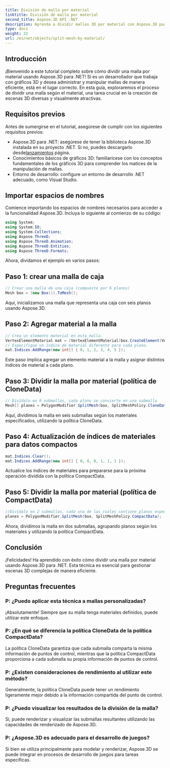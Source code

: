 ```yaml
---
title: División de malla por material
linktitle: División de malla por material
second_title: Aspose.3D API .NET
description: Aprenda a dividir mallas 3D por material con Aspose.3D para .NET. Mejorar la organización y eficiencia de la escena. Guía paso a paso para desarrolladores.
type: docs
weight: 22
url: /es/net/objects/split-mesh-by-material/
---
```

## Introducción
¡Bienvenido a este tutorial completo sobre cómo dividir una malla por material usando Aspose.3D para .NET! Si es un desarrollador que trabaja con gráficos 3D y desea administrar y manipular mallas de manera eficiente, está en el lugar correcto. En esta guía, exploraremos el proceso de dividir una malla según el material, una tarea crucial en la creación de escenas 3D diversas y visualmente atractivas.
## Requisitos previos
Antes de sumergirse en el tutorial, asegúrese de cumplir con los siguientes requisitos previos:
-  Aspose.3D para .NET: asegúrese de tener la biblioteca Aspose.3D instalada en su proyecto .NET. Si no, puedes descargarlo desde[lanzamientos](https://releases.aspose.com/3d/net/) página.
- Conocimientos básicos de gráficos 3D: familiarícese con los conceptos fundamentales de los gráficos 3D para comprender los matices de la manipulación de mallas.
- Entorno de desarrollo: configure un entorno de desarrollo .NET adecuado, como Visual Studio.
## Importar espacios de nombres
Comience importando los espacios de nombres necesarios para acceder a la funcionalidad Aspose.3D. Incluya lo siguiente al comienzo de su código:
```csharp
using System;
using System.IO;
using System.Collections;
using Aspose.ThreeD;
using Aspose.ThreeD.Animation;
using Aspose.ThreeD.Entities;
using Aspose.ThreeD.Formats;
```
Ahora, dividamos el ejemplo en varios pasos:
## Paso 1: crear una malla de caja
```csharp
// Crear una malla de una caja (compuesta por 6 planos)
Mesh box = (new Box()).ToMesh();
```
Aquí, inicializamos una malla que representa una caja con seis planos usando Aspose.3D.
## Paso 2: Agregar material a la malla
```csharp
// Crea un elemento material en esta malla.
VertexElementMaterial mat = (VertexElementMaterial)box.CreateElement(VertexElementType.Material, MappingMode.Polygon, ReferenceMode.Index);
// Especifique un índice de material diferente para cada plano.
mat.Indices.AddRange(new int[] { 0, 1, 2, 3, 4, 5 });
```
Este paso implica agregar un elemento material a la malla y asignar distintos índices de material a cada plano.
## Paso 3: Dividir la malla por material (política de CloneData)
```csharp
// Divídalo en 6 submallas, cada plano se convierte en una submalla
Mesh[] planes = PolygonModifier.SplitMesh(box, SplitMeshPolicy.CloneData);
```
Aquí, dividimos la malla en seis submallas según los materiales especificados, utilizando la política CloneData.
## Paso 4: Actualización de índices de materiales para datos compactos
```csharp
mat.Indices.Clear();
mat.Indices.AddRange(new int[] { 0, 0, 0, 1, 1, 1 });
```
Actualice los índices de materiales para prepararse para la próxima operación dividida con la política CompactData.
## Paso 5: Dividir la malla por material (política de CompactData)
```csharp
//Divídalo en 2 submallas, cada una de las cuales contiene planos específicos
planes = PolygonModifier.SplitMesh(box, SplitMeshPolicy.CompactData);
```
Ahora, dividimos la malla en dos submallas, agrupando planos según los materiales y utilizando la política CompactData.
## Conclusión
¡Felicidades! Ha aprendido con éxito cómo dividir una malla por material usando Aspose.3D para .NET. Esta técnica es esencial para gestionar escenas 3D complejas de manera eficiente.
## Preguntas frecuentes
### P: ¿Puedo aplicar esta técnica a mallas personalizadas?
¡Absolutamente! Siempre que su malla tenga materiales definidos, puede utilizar este enfoque.
### P: ¿En qué se diferencia la política CloneData de la política CompactData?
La política CloneData garantiza que cada submalla comparta la misma información de puntos de control, mientras que la política CompactData proporciona a cada submalla su propia información de puntos de control.
### P: ¿Existen consideraciones de rendimiento al utilizar este método?
Generalmente, la política CloneData puede tener un rendimiento ligeramente mejor debido a la información compartida del punto de control.
### P: ¿Puedo visualizar los resultados de la división de la malla?
Sí, puede renderizar y visualizar las submallas resultantes utilizando las capacidades de renderizado de Aspose.3D.
### P: ¿Aspose.3D es adecuado para el desarrollo de juegos?
Si bien se utiliza principalmente para modelar y renderizar, Aspose.3D se puede integrar en procesos de desarrollo de juegos para tareas específicas.